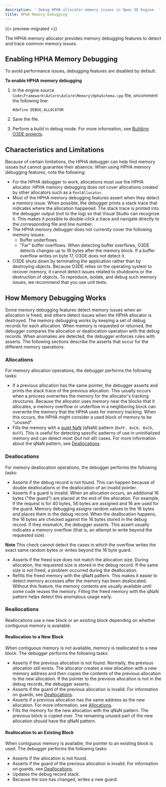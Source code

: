 ```yaml
---
description: ' Debug HPHA allocator memory issues in Open 3D Engine. '
title: HPHA Memory Debugging
---
```


{{< preview-migrated >}}

The HPHA memory allocator provides memory debugging features to detect and trace common memory issues.

## Enabling HPHA Memory Debugging 

To avoid performance issues, debugging features are disabled by default.

**To enable HPHA memory debugging**

1. In the engine source `Code\Framework\AzCore\AzCore\Memory\HphaSchema.cpp` file, uncomment the following line:

   ```
   #define DEBUG_ALLOCATOR
   ```

1. Save the file.

1. Perform a build in debug mode. For more information, see [Building O3DE projects](/docs/userguide/game-build-intro.md).

## Characteristics and Limitations 

Because of certain limitations, the HPHA debugger can help find memory issues but cannot guarantee their absence. When using HPHA memory debugging features, note the following:
+ For the HPHA debugger to work, allocations must use the HPHA allocator. HPHA memory debugging does not cover allocations created by other allocators such as a `PoolAllocator`.
+ Most of the HPHA memory debugging features assert when they detect a memory issue. When possible, the debugger prints a stack trace that indicates where the allocation happened. The stack trace is printed into the debugger output (not to the log) so that Visual Studio can recognize it. This makes it possible to double-click a trace and navigate directly to the corresponding file and line number.
+ The HPHA memory debugger does not currently cover the following memory issues:
  + Buffer underflows.
  + "Far" buffer overflows. When detecting buffer overflows, O3DE detects changes up to 16 bytes after the memory block. If a buffer overflow writes on byte 17, O3DE does not detect it.
+ O3DE shuts down by terminating the application rather than by destroying objects. Because O3DE relies on the operating system to recover memory, it cannot detect issues related to shutdowns or the destruction of objects. To reproduce, isolate, and debug such memory issues, we recommend that you use unit tests.

## How Memory Debugging Works 

Some memory debugging features detect memory issues when an allocation is freed, and others detect issues when the HPHA allocator is destroyed. The memory debugging works by keeping a set of debug records for each allocation. When memory is requested or returned, the debugger compares the allocation or deallocation operation with the debug records. When anomalies are detected, the debugger enforces rules with asserts. The following sections describe the asserts that occur for the different memory operations.

### Allocations 

For memory allocation operations, the debugger performs the following tasks:
+ If a previous allocation has the same pointer, the debugger asserts and prints the stack trace of the previous allocation. This usually occurs when a process overwrites the memory for the allocator's tracking structures. Because the allocator uses memory near the blocks that it allocates, a memory overflow or underflow in a neighboring block can overwrite the memory that the HPHA uses for memory tracking. When this occurs, the HPHA might consider a used block of memory to be "unused".
+ Fills the memory with a [quiet NaN](https://en.wikipedia.org/wiki/NaN) (qNaN) pattern \(`0xFF, 0xC0, 0xC0, 0xFF`\). This is useful for detecting specific patterns of use in uninitialized memory and can detect most (but not all) cases. For more information about the qNaN pattern, see [Deallocations](#memory-management-debugging-hpha-deallocations).

### Deallocations 

For memory deallocation operations, the debugger performs the following tasks:
+ Asserts if the debug record is not found. This can happen because of double deallocations or the deallocation of an invalid pointer.
+ Asserts if a guard is invalid. When an allocation occurs, an additional 16 bytes ("the guard") are placed at the end of the allocation. For example, if the request is for 40 bytes, 56 bytes are assigned and 16 are used for the guard. Memory debugging assigns random values to the 16 bytes and places them in the debug record. When the deallocation happens, the 16 bytes are checked against the 16 bytes stored in the debug record. If they mismatch, the debugger asserts. This assert usually indicates a memory overflow (that is, an attempt to write beyond the requested size).

**Note**
This check cannot detect the cases in which the overflow writes the exact same random bytes or writes beyond the 16 byte guard.
+ Asserts if the freed size does not match the allocation size. During allocation, the requested size is stored in the debug record. If the same size is not freed, a problem occurred during the deallocation.
+ Refills the freed memory with the qNaN pattern. This makes it easier to detect memory accesses after the memory has been deallocated. Without this feature, the memory contents are usually available until some code reuses the memory. Filling the freed memory with the qNaN pattern helps detect this anomalous usage early.

### Reallocations 

Reallocations use a new block or an existing block depending on whether contiguous memory is available.

#### Reallocation to a New Block 

When contiguous memory is not available, memory is reallocated to a new block. The debugger performs the following tasks:
+ Asserts if the previous allocation is not found. Normally, the previous allocation still exists. The allocator creates a new allocation with a new memory address and then copies the contents of the previous allocation to the new allocation. If the pointer to the previous allocation is not in the debug records, the debugger asserts.
+ Asserts if the guard of the previous allocation is invalid. For information on guards, see [Deallocations](#memory-management-debugging-hpha-deallocations).
+ Asserts if a previous allocation has the same address as the new allocation. For more information, see [Allocations](#memory-management-debugging-hpha-allocations).
+ Fills the memory for the new allocation with the qNaN pattern. The previous block is copied over. The remaining unused part of the new allocation should have the qNaN pattern.

#### Reallocation to an Existing Block 

When contiguous memory is available, the pointer to an existing block is used. The debugger performs the following tasks:
+ Asserts if the allocation is not found.
+ Asserts if the guard of the previous allocation is invalid. For information on guards, see [Deallocations](#memory-management-debugging-hpha-deallocations).
+ Updates the debug record stack.
+ Because the size has changed, writes a new guard.
